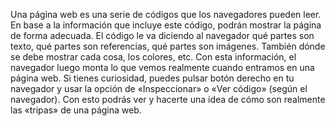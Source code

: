 Una página web es una serie de códigos que los navegadores pueden leer. 
En base a la información que incluye este código,
podrán mostrar la página de forma adecuada.
El código le va diciendo al navegador qué partes son texto, qué partes son referencias, qué partes son imágenes.
También dónde se debe mostrar cada cosa, los colores, etc. Con esta información, el navegador luego monta lo que vemos realmente cuando
entramos en una página web.
Si tienes curiosidad, puedes pulsar botón derecho en tu navegador y usar la opción de «Inspeccionar» o «Ver código» 
(según el navegador). Con esto podrás ver y hacerte una idea de cómo son realmente las «tripas» de una página web.